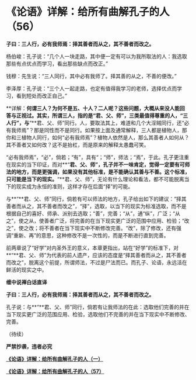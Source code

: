 《论语》详解：给所有曲解孔子的人（56）
====

			

**子曰：三人行，必有我师焉：择其善者而从之，其不善者而改之。**

杨伯峻：孔子说：“几个人一块走路，其中便一定有可以为我所取法的人：我选取那些有点优点而学习，看出那些缺点而改正。”

钱穆：先生说：“三人同行，其中必有我师了。择其善的从之，不善的便改。”

李泽厚：孔子说：“三个人一起走路，也定有值得我学习的老师，选择优点而学习，看到短处而改正自己。”

**详解：**何谓三人？为何不是五、十人？二人呢？这些问题，大概从来没人能回答与正视过。其实，所谓三人，指的是“君、父、师”，三类最值得尊重的人，“三人行”，与**“**君、父、师”同行。人，要取法其上，难道和几个大淫贼同行，还“必有我师焉”？那是同性而不是同行。如果按上面及通常解释，三人都是植物人，那你和三植物人同行，如何“必有我师焉”？植物人依然是人，那么其善者人如何从？其不善者又如何改？这不是抬杠，而是原来的解释太愚蠢可笑。

“必有我师焉”，“必”，倘若；“有”，具有“；“师”，师法；“焉”，于此。孔子更注重在现实的当下印证，而对**“**君、父、师”，孔子并不一味肯定，觉得一定要有可师法的地方，而是更强调，如果没有其他标准，是不能确认其善与不善。这个标准，只可能是当下的现实。**“**君、父、师”，无论有什么理论和看法，都不可能脱离当下的现实成为永恒的准则，这样才存在后面“择”的可能。

与**“**君、父、师”同行，倘若有可以师法的地方，孔子给出如下的建议：“择其善者而从之，其不善者而改之”，“择”，选取，以当下的现实为标准选取，而不是根据自己的喜好、师承、派别去选取；“善”，完善；“从”，通“纵”，广泛；“从之”，使之从，使善者广泛，将完善的在当下现实更广泛的范围中应用、检验；“改之”，使之改；将不善者在当下现实中不断修改完善。“改”，除了修改，还有强调“重新、再”的意思，这种修改不是一次性的，而是不断进行直到完善。

前两章说了“好学”对内圣外王的意义，本章更指出，站在“好学”的标准下，对**“**君、父、师”为代表的前人遗产，应该的态度是“择其善者而从之，其不善者而改之”，脱离这个前提，所谓师法，不过是尸法而已。而孔子、论语，永远活在鲜活的现实之中。

**缠中说禅白话直译**

**子曰：三人行，必有我师焉：择其善者而从之，其不善者而改之。**

孔子说：与**“**君、父、师”同行，倘若有让我师法的在此：选取他们完善的并在当下现实更广泛的范围应用、检验，选取他们不完善的并在当下现实中不断修改、完善。

（待续）

**严禁抄袭，违者必究**

[**《论语》详解：给所有曲解孔子的人（一）**](http://blog.sina.com.cn/u/486e105c010006n3)

[**《论语》详解：给所有曲解孔子的人（57）**](http://blog.sina.com.cn/u/486e105c0100096h)
